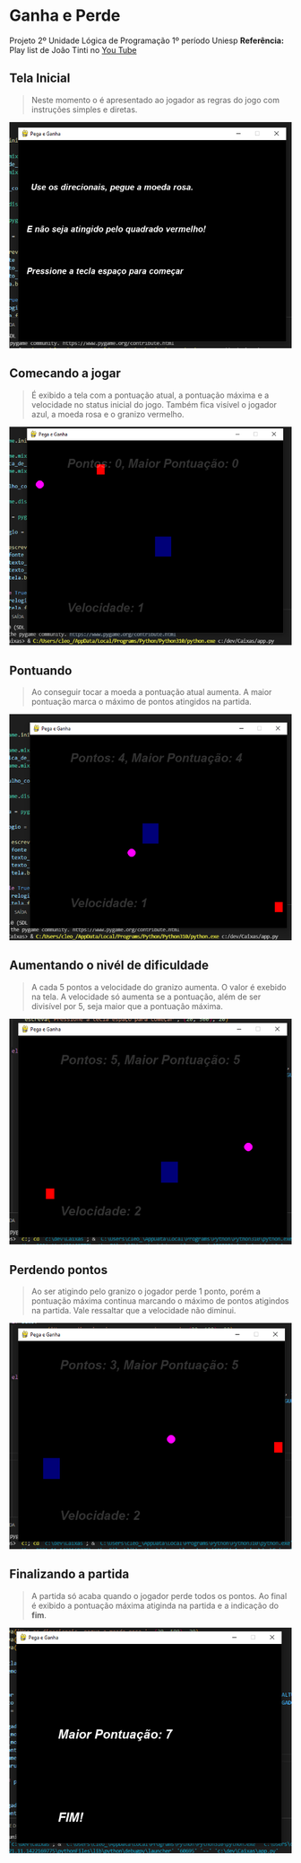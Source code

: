 # Ganha e Perde

Projeto 2º Unidade Lógica de Programação 1º período Uniesp
**Referência:** Play list de João Tinti no [You Tube](https://www.youtube.com/watch?v=BT2cjrxGpWo&list=PLJ8PYFcmwFOxtJS4EZTGEPxMEo4YdbxdQ)

## Tela Inicial

> Neste momento o é apresentado ao jogador as regras do jogo com instruções simples e diretas.

![imagem 01](imagem01.png)

## Comecando a jogar

> É exibido a tela com a pontuação atual, a pontuação máxima e a velocidade no status inicial do jogo. Também fica visível o jogador azul, a moeda rosa e o granizo vermelho.

![imagem 02](imagem02.png)

## Pontuando

> Ao conseguir tocar a moeda a pontuação atual aumenta. A maior pontuação marca o máximo de pontos atingidos na partida.

![imagem 03](imagem03.png)

## Aumentando o nivél de dificuldade

> A cada 5 pontos a velocidade do granizo aumenta. O valor é exebido na tela.
> A velocidade só aumenta se a pontuação, além de ser divisível por 5, seja maior que a pontuação máxima.

![imagem 04](imagem04.png)

## Perdendo pontos

> Ao ser atigindo pelo granizo o jogador perde 1 ponto, porém a pontuação máxima continua marcando o máximo de pontos atigindos na partida.
> Vale ressaltar que a velocidade não diminui.

![imagem 05](imagem05.png)

## Finalizando a partida

> A partida só acaba quando o jogador perde todos os pontos.
> Ao final é exibido a pontuação máxima atiginda na partida e a indicação do **fim**.

![imagem 08](imagem08.png)

